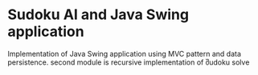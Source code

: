 # Sudoku AI and Java Swing application

Implementation of Java Swing application using MVC pattern and data persistence. second module is recursive implementation of შudoku solve


